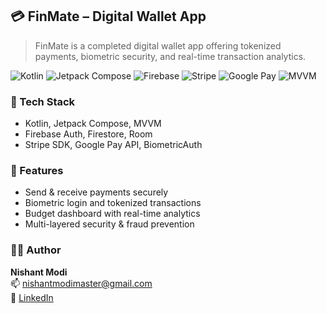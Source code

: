 ## 💳 FinMate – Digital Wallet App 

> FinMate is a completed digital wallet app offering tokenized payments, biometric security, and real-time transaction analytics.

![Kotlin](https://img.shields.io/badge/Kotlin-0095D5?style=for-the-badge&logo=kotlin&logoColor=white)
![Jetpack Compose](https://img.shields.io/badge/Jetpack_Compose-3DDC84?style=for-the-badge&logo=android&logoColor=white)
![Firebase](https://img.shields.io/badge/Firebase-FFCA28?style=for-the-badge&logo=firebase&logoColor=black)
![Stripe](https://img.shields.io/badge/Stripe-Payments-purple?style=for-the-badge)
![Google Pay](https://img.shields.io/badge/Google_Pay-4285F4?style=for-the-badge&logo=google-pay&logoColor=white)
![MVVM](https://img.shields.io/badge/MVVM-Architecture-blue?style=for-the-badge)


### 🔧 Tech Stack
- Kotlin, Jetpack Compose, MVVM
- Firebase Auth, Firestore, Room
- Stripe SDK, Google Pay API, BiometricAuth

### 🌟 Features
- Send & receive payments securely
- Biometric login and tokenized transactions
- Budget dashboard with real-time analytics
- Multi-layered security & fraud prevention

### 👨‍💻 Author
**Nishant Modi**  
📫 [nishantmodimaster@gmail.com](mailto:nishantmodimaster@gmail.com)  
🔗 [LinkedIn](https://linkedin.com/in/nishantmodi92)
